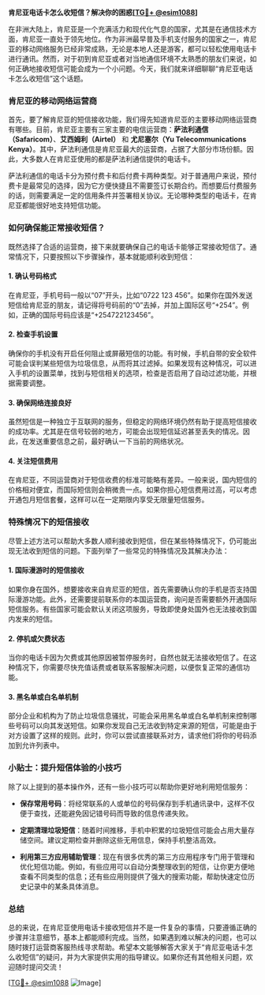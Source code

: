 **肯尼亚电话卡怎么收短信？解决你的困惑[[TG💪+ @esim1088](https://t.me/s/esim1088)]**

在非洲大陆上，肯尼亚是一个充满活力和现代化气息的国家，尤其是在通信技术方面，肯尼亚一直处于领先地位。作为非洲最早普及手机支付服务的国家之一，肯尼亚的移动网络服务已经非常成熟，无论是本地人还是游客，都可以轻松使用电话卡进行通讯。然而，对于初到肯尼亚或者对当地通信环境不太熟悉的朋友们来说，如何正确地接收短信可能会成为一个小问题。今天，我们就来详细聊聊“肯尼亚电话卡怎么收短信”这个话题。

### 肯尼亚的移动网络运营商

首先，要了解肯尼亚的短信接收功能，我们得先知道肯尼亚的主要移动网络运营商有哪些。目前，肯尼亚主要有三家主要的电信运营商：**萨法利通信（Safaricom）**、**艾西姆利（Airtel）** 和 **尤尼塞尔（Yu Telecommunications Kenya）**。其中，萨法利通信是肯尼亚最大的运营商，占据了大部分市场份额。因此，大多数人在肯尼亚使用的都是萨法利通信提供的电话卡。

萨法利通信的电话卡分为预付费卡和后付费卡两种类型。对于普通用户来说，预付费卡是最常见的选择，因为它方便快捷且不需要签订长期合约。而想要后付费服务的话，则需要满足一定的信用条件并签署相关协议。无论哪种类型的电话卡，在肯尼亚都能很好地支持短信功能。

### 如何确保能正常接收短信？

既然选择了合适的运营商，接下来就要确保自己的电话卡能够正常接收短信了。通常情况下，只要按照以下步骤操作，基本就能顺利收到短信：

#### 1. 确认号码格式
在肯尼亚，手机号码一般以“07”开头，比如“0722 123 456”。如果你在国外发送短信给肯尼亚的朋友，请记得将号码前的“0”去掉，并加上国际区号“+254”。例如，正确的国际号码应该是“+254722123456”。

#### 2. 检查手机设置
确保你的手机没有开启任何阻止或屏蔽短信的功能。有时候，手机自带的安全软件可能会误判某些短信为垃圾信息，从而将其过滤掉。如果发现有这种情况，可以进入手机的设置菜单，找到与短信相关的选项，检查是否启用了自动过滤功能，并根据需要调整。

#### 3. 确保网络连接良好
虽然短信是一种独立于互联网的服务，但稳定的网络环境仍然有助于提高短信接收的成功率。尤其是在信号较弱的地方，可能会出现短信延迟甚至丢失的情况。因此，在发送重要信息之前，最好确认一下当前的网络状况。

#### 4. 关注短信费用
在肯尼亚，不同运营商对于短信收费的标准可能略有差异。一般来说，国内短信的价格相对便宜，而国际短信则会稍微贵一点。如果你担心短信费用过高，可以考虑开通包月短信套餐，这样可以在一定期限内享受无限量短信服务。

### 特殊情况下的短信接收

尽管上述方法可以帮助大多数人顺利接收到短信，但在某些特殊情况下，仍可能出现无法收到短信的问题。下面列举了一些常见的特殊情况及其解决办法：

#### 1. 国际漫游时的短信接收
如果你身在国外，想要接收来自肯尼亚的短信，首先需要确认你的手机是否支持国际漫游功能。此外，还需要提前联系你的本国运营商，询问是否需要额外开通国际短信服务。有些国家可能会默认关闭这项服务，导致即使身处国外也无法接收到国内发来的短信。

#### 2. 停机或欠费状态
当你的电话卡因为欠费或其他原因被暂停服务时，自然也就无法接收短信了。在这种情况下，你需要尽快充值话费或者联系客服解决问题，以便恢复正常的通信功能。

#### 3. 黑名单或白名单机制
部分企业和机构为了防止垃圾信息骚扰，可能会采用黑名单或白名单机制来控制哪些号码可以向其发送短信。如果你发现自己无法收到特定来源的短信，可能是由于对方设置了这样的规则。此时，你可以尝试直接联系对方，请求他们将你的号码添加到允许列表中。

### 小贴士：提升短信体验的小技巧

除了以上提到的基本操作外，还有一些小技巧可以帮助你更好地利用短信服务：

- **保存常用号码**：将经常联系的人或单位的号码保存到手机通讯录中，这样不仅便于查找，还能避免因记错号码而导致的信息传递失败。
  
- **定期清理垃圾短信**：随着时间推移，手机中积累的垃圾短信可能会占用大量存储空间。建议定期检查并删除这些无用信息，保持手机整洁高效。

- **利用第三方应用辅助管理**：现在有很多优秀的第三方应用程序专门用于管理和优化短信功能。例如，有些应用可以自动分类整理收到的短信，让你更方便地查看不同类型的信息；还有些应用则提供了强大的搜索功能，帮助快速定位历史记录中的某条具体消息。

### 总结

总的来说，在肯尼亚使用电话卡接收短信并不是一件复杂的事情，只要遵循正确的步骤并注意细节，基本上都能顺利完成。当然，如果遇到难以解决的问题，也可以随时拨打运营商客服热线寻求帮助。希望本文能够解答大家关于“肯尼亚电话卡怎么收短信”的疑问，并为大家提供实用的指导建议。如果你还有其他相关问题，欢迎随时提问交流！

[[TG💪+ @esim1088](https://t.me/s/esim1088) ![Image](https://i.postimg.cc/4NQfJmqS/Snipaste-2025-05-13-00-14-12.png)]
